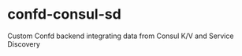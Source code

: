 confd-consul-sd
===============

Custom Confd backend integrating data from Consul K/V and Service Discovery

